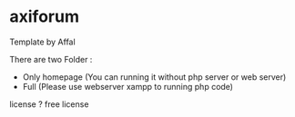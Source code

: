 # axiforum
Template by Affal

There are two Folder :
- Only homepage
  (You can running it without php server or web server)
- Full
  (Please use webserver xampp to running php code)

license ?
free license
  

